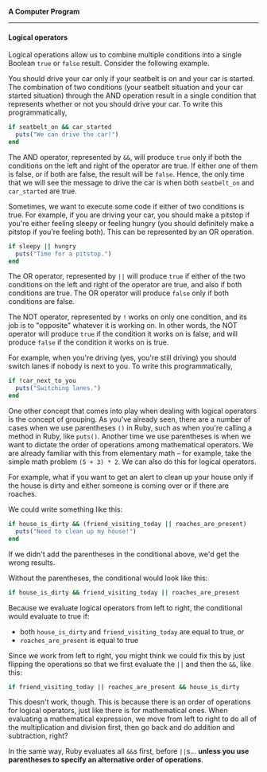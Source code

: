 **A Computer Program**

---

#### Logical operators

Logical operations allow us to combine multiple conditions into a single Boolean
`true` or `false` result. Consider the following example.

You should drive your car only if your seatbelt is on and your car is started.
The combination of two conditions (your seatbelt situation and your car started
situation) through the AND operation result in a single condition that
represents whether or not you should drive your car. To write this
programmatically,

```ruby
if seatbelt_on && car_started
  puts("We can drive the car!")
end
```

The AND operator, represented by `&&`, will produce `true` only if both the
conditions on the left and right of the operator are true. If either one of them
is false, or if both are false, the result will be `false`. Hence, the only time
that we will see the message to drive the car is when both `seatbelt_on` and
`car_started` are true.

Sometimes, we want to execute some code if either of two conditions is true. For
example, if you are driving your car, you should make a pitstop if you're either
feeling sleepy or feeling hungry (you should definitely make a pitstop if you're
feeling both). This can be represented by an OR operation.

```ruby
if sleepy || hungry
  puts("Time for a pitstop.")
end
```

The OR operator, represented by `||` will produce `true` if either of the two
conditions on the left and right of the operator are true, and also if both
conditions are true. The OR operator will produce `false` only if both
conditions are false.

The NOT operator, represented by `!` works on only one condition, and its job is
to "opposite" whatever it is working on. In other words, the NOT operator will
produce `true` if the condition it works on is false, and will produce `false`
if the condition it works on is true.

For example, when you're driving (yes, you're still driving) you should switch
lanes if nobody is next to you. To write this programmatically,

```ruby
if !car_next_to_you
  puts("Switching lanes.")
end
```

One other concept that comes into play when dealing with logical operators is the concept of grouping. As you've already seen, there are a number of cases when we use parentheses `()` in Ruby, such as when you're calling a method in Ruby, like `puts()`. Another time we use parentheses is when we want to dictate the order of operations among mathematical operators. We are already familiar with this from elementary math – for example, take the simple math problem `(5 + 3) * 2`. We can also do this for logical operators.

For example, what if you want to get an alert to clean up your house only if the house is dirty and either someone is coming over or if there are roaches.

We could write something like this:
```ruby
if house_is_dirty && (friend_visiting_today || roaches_are_present)
  puts("Need to clean up my house!")
end
```

If we didn't add the parentheses in the conditional above, we'd get the wrong results.

Without the parentheses, the conditional would look like this:
```ruby
if house_is_dirty && friend_visiting_today || roaches_are_present
```

Because we evaluate logical operators from left to right, the conditional would evaluate to true if:
- both `house_is_dirty` and `friend_visiting_today` are equal to true, *or*
- `roaches_are_present` is equal to true

Since we work from left to right, you might think we could fix this by just flipping the operations so that we first evaluate the `||` and then the `&&`, like this:
```ruby
if friend_visiting_today || roaches_are_present && house_is_dirty
```

This doesn't work, though. This is because there is an order of operations for logical operators, just like there is for mathematical ones. When evaluating a mathematical expression, we move from left to right to do all of the multiplication and division first, then go back and do addition and subtraction, right?

In the same way, Ruby evaluates all `&&`s first, before `||`s... **unless you use parentheses to specify an alternative order of operations**.
